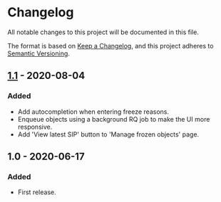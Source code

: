 # Changelog
All notable changes to this project will be documented in this file.

The format is based on [Keep a Changelog](https://keepachangelog.com/en/1.0.0/),
and this project adheres to [Semantic Versioning](https://semver.org/spec/v2.0.0.html).


## [1.1] - 2020-08-04
### Added
 - Add autocompletion when entering freeze reasons.
 - Enqueue objects using a background RQ job to make the UI more responsive.
 - Add 'View latest SIP' button to 'Manage frozen objects' page.

## 1.0 - 2020-06-17
### Added
 - First release.

[1.1]: https://github.com/finnish-heritage-agency/passari-web-ui/compare/1.0...1.1
